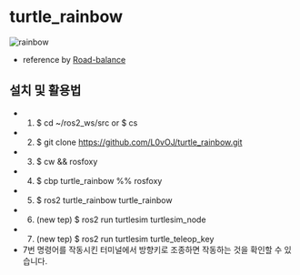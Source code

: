 # turtle_rainbow
![rainbow](https://user-images.githubusercontent.com/60960373/179168646-603caa10-c6d8-4ad3-b284-70429b08b096.PNG)

* reference by [Road-balance](https://github.com/Road-Balance/gcamp_ros2_basic)

## 설치 및 활용법
* 1. $ cd ~/ros2_ws/src or $ cs
* 2. $ git clone https://github.com/L0vOJ/turtle_rainbow.git
* 3. $ cw && rosfoxy
* 4. $ cbp turtle_rainbow %% rosfoxy
* 5. $ ros2 turtle_rainbow turtle_rainbow
* 6. (new tep) $ ros2 run turtlesim turtlesim_node
* 7. (new tep) $ ros2 run turtlesim turtle_teleop_key
* 7번 명령어를 작동시킨 터미널에서 방향키로 조종하면 작동하는 것을 확인할 수 있습니다.

